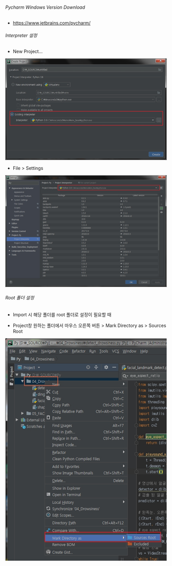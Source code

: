 ###### Pycharm Windows Version Download

- https://www.jetbrains.com/pycharm/

###### Interpreter 설정

- New Project...

![](/image/pycharm_interpreter.jpg)

- File > Settings

![](/image/pycharm_interpreter_setting.jpg)

###### Root 폴더 설정

- Import 시 해당 폴더를 root  폴더로 설정이 필요할 때

- Project창 원하는 폴더에서 마우스 오른쪽 버튼 > Mark Directory as > Sources Root

![](/image/pycharm_mark_directory.jpg)


